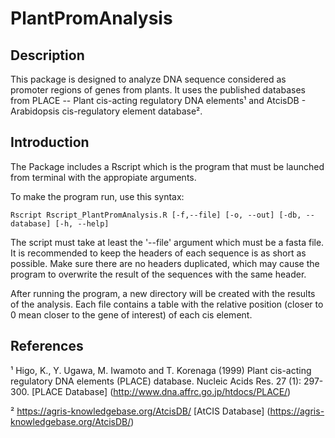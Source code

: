 # PlantPromAnalysis

## Description

This package is designed to analyze DNA sequence considered as promoter regions of genes from plants. It uses the published databases from PLACE -- Plant cis-acting regulatory DNA elements¹ and AtcisDB - Arabidopsis cis-regulatory element database². 

## Introduction

The Package includes a Rscript which is the program that must be launched from terminal with the appropiate arguments. 

To make the program run, use this syntax:

	Rscript Rscript_PlantPromAnalysis.R [-f,--file] [-o, --out] [-db, --database] [-h, --help]

The script must take at least the '--file' argument which must be a fasta file. It is recommended to keep the headers of each sequence is as short as possible. Make sure there are no headers duplicated, which may cause the program to overwrite the result of the sequences with the same header.

After running the program, a new directory will be created with the results of the analysis. Each file contains a table with the relative position (closer to 0 mean closer to the gene of interest) of each cis element.  

## References

¹ Higo, K., Y. Ugawa, M. Iwamoto and T. Korenaga (1999) Plant cis-acting regulatory DNA elements (PLACE) database. Nucleic Acids Res. 27 (1): 297-300. [PLACE Database] (http://www.dna.affrc.go.jp/htdocs/PLACE/)

² https://agris-knowledgebase.org/AtcisDB/ [AtCIS Database] (https://agris-knowledgebase.org/AtcisDB/)

